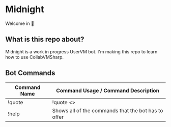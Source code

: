 # Midnight
Welcome in 👋

## What is this repo about?
Midnight is a work in progress UserVM bot. I'm making this repo to learn how to use CollabVMSharp.

## Bot Commands
| Command Name  | Command Usage / Command Description |
| ------------- | ------------- |
| !quote  | !quote <<username>>  |
| !help  | Shows all of the commands that the bot has to offer  |
